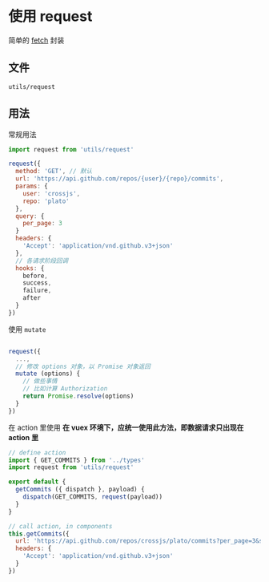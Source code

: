 # 使用 request

简单的 [fetch](https://github.com/github/fetch) 封装

## 文件

`utils/request`

## 用法

常规用法

``` js
import request from 'utils/request'

request({
  method: 'GET', // 默认
  url: 'https://api.github.com/repos/{user}/{repo}/commits',
  params: {
    user: 'crossjs',
    repo: 'plato'
  },
  query: {
    per_page: 3
  }
  headers: {
    'Accept': 'application/vnd.github.v3+json'
  },
  // 各请求阶段回调
  hooks: {
    before,
    success,
    failure,
    after
  }
})
```

使用 `mutate`

``` js

request({
  ...,
  // 修改 options 对象，以 Promise 对象返回
  mutate (options) {
    // 做些事情
    // 比如计算 Authorization
    return Promise.resolve(options)
  }
})
```

在 action 里使用
**在 vuex 环境下，应统一使用此方法，即数据请求只出现在 action 里**

``` js
// define action
import { GET_COMMITS } from '../types'
import request from 'utils/request'

export default {
  getCommits ({ dispatch }, payload) {
    dispatch(GET_COMMITS, request(payload))
  }
}

// call action, in components
this.getCommits({
  url: 'https://api.github.com/repos/crossjs/plato/commits?per_page=3&sha=',
  headers: {
    'Accept': 'application/vnd.github.v3+json'
  }
})
```
